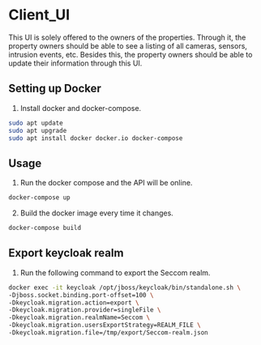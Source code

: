 # Client_UI

This UI is solely offered to the owners of the properties. Through it, the property owners should be able to see a listing of all cameras, sensors, intrusion events, etc. Besides this, the property owners should be able to update their information through this UI.

## Setting up Docker

1. Install docker and docker-compose.
```bash
sudo apt update    
sudo apt upgrade    
sudo apt install docker docker.io docker-compose
```

## Usage

1. Run the docker compose and the API will be online.
```bash
docker-compose up
```

2. Build the docker image every time it changes.
```bash
docker-compose build
```

## Export keycloak realm

1. Run the following command to export the Seccom realm.
```bash
docker exec -it keycloak /opt/jboss/keycloak/bin/standalone.sh \
-Djboss.socket.binding.port-offset=100 \
-Dkeycloak.migration.action=export \
-Dkeycloak.migration.provider=singleFile \
-Dkeycloak.migration.realmName=Seccom \
-Dkeycloak.migration.usersExportStrategy=REALM_FILE \
-Dkeycloak.migration.file=/tmp/export/Seccom-realm.json
```